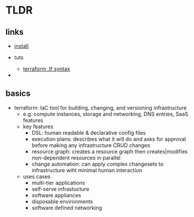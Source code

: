 # TLDR

## links

- [install](https://www.terraform.io/docs/cli/install/apt.html)
- tuts
  - [terraform .tf syntax](https://www.terraform.io/docs/language/index.html)

-

## basics

- terraform: IaC tool for building, changing, and versioning infrastructure
  - e.g. compute instances, storage and networking, DNS entries, SaaS features
  - key features
    - DSL: human readable & declarative config files
    - execution plans: describes what it will do and asks for approval before making any infrastructure CRUD changes
    - resource graph: creates a resource graph then creates|modifies non-dependent resources in parallel
    - change automation: can apply complex changesets to infrastructure wiht minimal human interaction
  - uses cases
    - multi-tier applications
    - self-serve infrastucture
    - software appliances
    - disposable environments
    - software defined networking
